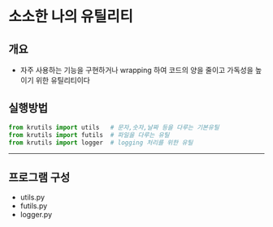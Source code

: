 # 소소한 나의 유틸리티
## 개요
- 자주 사용하는 기능을 구현하거나 wrapping 하여 코드의 양을 줄이고 가독성을 높이기 위한 유틸리티이다


## 실행방법
```python
from krutils import utils   # 문자,숫자,날짜 등을 다루는 기본유틸
from krutils import futils  # 파일을 다루는 유틸
from krutils import logger  # logging 처리를 위한 유틸
```


---
## 프로그램 구성
- utils.py
- futils.py
- logger.py


